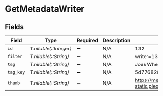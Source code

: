 # GetMetadataWriter


## Fields

| Field                                                               | Type                                                                | Required                                                            | Description                                                         | Example                                                             |
| ------------------------------------------------------------------- | ------------------------------------------------------------------- | ------------------------------------------------------------------- | ------------------------------------------------------------------- | ------------------------------------------------------------------- |
| `id`                                                                | *T.nilable(::Integer)*                                              | :heavy_minus_sign:                                                  | N/A                                                                 | 132                                                                 |
| `filter`                                                            | *T.nilable(::String)*                                               | :heavy_minus_sign:                                                  | N/A                                                                 | writer=132                                                          |
| `tag`                                                               | *T.nilable(::String)*                                               | :heavy_minus_sign:                                                  | N/A                                                                 | Joss Whedon                                                         |
| `tag_key`                                                           | *T.nilable(::String)*                                               | :heavy_minus_sign:                                                  | N/A                                                                 | 5d776828880197001ec90e8f                                            |
| `thumb`                                                             | *T.nilable(::String)*                                               | :heavy_minus_sign:                                                  | N/A                                                                 | https://metadata-static.plex.tv/people/5d776828880197001ec90e8f.jpg |